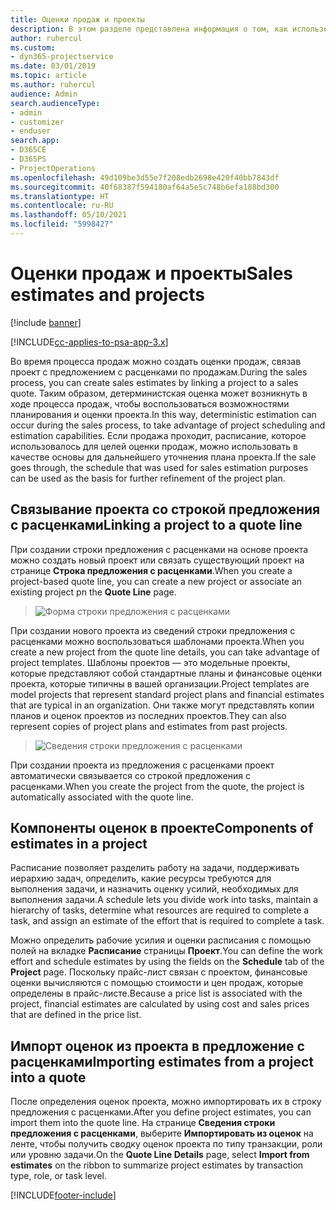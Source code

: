 ```yaml
---
title: Оценки продаж и проекты
description: В этом разделе представлена информация о том, как использовать расписания и оценки в процессе продаж.
author: ruhercul
ms.custom:
- dyn365-projectservice
ms.date: 03/01/2019
ms.topic: article
ms.author: ruhercul
audience: Admin
search.audienceType:
- admin
- customizer
- enduser
search.app:
- D365CE
- D365PS
- ProjectOperations
ms.openlocfilehash: 49d109be3d55e7f208edb2698e420f40bb7843df
ms.sourcegitcommit: 40f68387f594180af64a5e5c748b6efa188bd300
ms.translationtype: HT
ms.contentlocale: ru-RU
ms.lasthandoff: 05/10/2021
ms.locfileid: "5998427"
---
```

# <a name="sales-estimates-and-projects"></a><span data-ttu-id="77e19-103">Оценки продаж и проекты</span><span class="sxs-lookup"><span data-stu-id="77e19-103">Sales estimates and projects</span></span>

[!include [banner](../includes/psa-now-project-operations.md)]

[!INCLUDE[cc-applies-to-psa-app-3.x](../includes/cc-applies-to-psa-app-3x.md)]

<span data-ttu-id="77e19-104">Во время процесса продаж можно создать оценки продаж, связав проект с предложением с расценками по продажам.</span><span class="sxs-lookup"><span data-stu-id="77e19-104">During the sales process, you can create sales estimates by linking a project to a sales quote.</span></span> <span data-ttu-id="77e19-105">Таким образом, детерминистская оценка может возникнуть в ходе процесса продаж, чтобы воспользоваться возможностями планирования и оценки проекта.</span><span class="sxs-lookup"><span data-stu-id="77e19-105">In this way, deterministic estimation can occur during the sales process, to take advantage of project scheduling and estimation capabilities.</span></span> <span data-ttu-id="77e19-106">Если продажа проходит, расписание, которое использовалось для целей оценки продаж, можно использовать в качестве основы для дальнейшего уточнения плана проекта.</span><span class="sxs-lookup"><span data-stu-id="77e19-106">If the sale goes through, the schedule that was used for sales estimation purposes can be used as the basis for further refinement of the project plan.</span></span>

## <a name="linking-a-project-to-a-quote-line"></a><span data-ttu-id="77e19-107">Связывание проекта со строкой предложения с расценками</span><span class="sxs-lookup"><span data-stu-id="77e19-107">Linking a project to a quote line</span></span>

<span data-ttu-id="77e19-108">При создании строки предложения с расценками на основе проекта можно создать новый проект или связать существующий проект на странице **Строка предложения с расценками**.</span><span class="sxs-lookup"><span data-stu-id="77e19-108">When you create a project-based quote line, you can create a new project or associate an existing project pn the **Quote Line** page.</span></span> 

> ![Форма строки предложения с расценками](media/project-8.png)
 
<span data-ttu-id="77e19-110">При создании нового проекта из сведений строки предложения с расценками можно воспользоваться шаблонами проекта.</span><span class="sxs-lookup"><span data-stu-id="77e19-110">When you create a new project from the quote line details, you can take advantage of project templates.</span></span> <span data-ttu-id="77e19-111">Шаблоны проектов — это модельные проекты, которые представляют собой стандартные планы и финансовые оценки проекта, которые типичны в вашей организации.</span><span class="sxs-lookup"><span data-stu-id="77e19-111">Project templates are model projects that represent standard project plans and financial estimates that are typical in an organization.</span></span> <span data-ttu-id="77e19-112">Они также могут представлять копии планов и оценок проектов из последних проектов.</span><span class="sxs-lookup"><span data-stu-id="77e19-112">They can also represent copies of project plans and estimates from past projects.</span></span>

> ![Сведения строки предложения с расценками](media/project-9.png)
  
<span data-ttu-id="77e19-114">При создании проекта из предложения с расценками проект автоматически связывается со строкой предложения с расценками.</span><span class="sxs-lookup"><span data-stu-id="77e19-114">When you create the project from the quote, the project is automatically associated with the quote line.</span></span>

## <a name="components-of-estimates-in-a-project"></a><span data-ttu-id="77e19-115">Компоненты оценок в проекте</span><span class="sxs-lookup"><span data-stu-id="77e19-115">Components of estimates in a project</span></span>

<span data-ttu-id="77e19-116">Расписание позволяет разделить работу на задачи, поддерживать иерархию задач, определить, какие ресурсы требуются для выполнения задачи, и назначить оценку усилий, необходимых для выполнения задачи.</span><span class="sxs-lookup"><span data-stu-id="77e19-116">A schedule lets you divide work into tasks, maintain a hierarchy of tasks, determine what resources are required to complete a task, and assign an estimate of the effort that is required to complete a task.</span></span>

<span data-ttu-id="77e19-117">Можно определить рабочие усилия и оценки расписания с помощью полей на вкладке **Расписание** страницы **Проект**.</span><span class="sxs-lookup"><span data-stu-id="77e19-117">You can define the work effort and schedule estimates by using the fields on the **Schedule** tab of the **Project** page.</span></span> <span data-ttu-id="77e19-118">Поскольку прайс-лист связан с проектом, финансовые оценки вычисляются с помощью стоимости и цен продаж, которые определены в прайс-листе.</span><span class="sxs-lookup"><span data-stu-id="77e19-118">Because a price list is associated with the project, financial estimates are calculated by using cost and sales prices that are defined in the price list.</span></span>

## <a name="importing-estimates-from-a-project-into-a-quote"></a><span data-ttu-id="77e19-119">Импорт оценок из проекта в предложение с расценками</span><span class="sxs-lookup"><span data-stu-id="77e19-119">Importing estimates from a project into a quote</span></span>

<span data-ttu-id="77e19-120">После определения оценок проекта, можно импортировать их в строку предложения с расценками.</span><span class="sxs-lookup"><span data-stu-id="77e19-120">After you define project estimates, you can import them into the quote line.</span></span> <span data-ttu-id="77e19-121">На странице **Сведения строки предложения с расценками**, выберите **Импортировать из оценок** на ленте, чтобы получить сводку оценок проекта по типу транзакции, роли или уровню задачи.</span><span class="sxs-lookup"><span data-stu-id="77e19-121">On the **Quote Line Details** page, select **Import from estimates** on the ribbon to summarize project estimates by transaction type, role, or task level.</span></span>


[!INCLUDE[footer-include](../includes/footer-banner.md)]